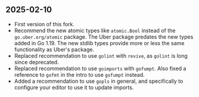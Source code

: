 ## 2025-02-10

- First version of this fork.
- Recommend the new atomic types like `atomic.Bool` instead of the `go.uber.org/atomic` package. The
  Uber package predates the new types added in Go 1.19. The new stdlib types provide more or less
  the same functionality as Uber's package.
- Replaced recommendation to use `golint` with `revive`, as `golint` is long since deprecated.
- Replaced recommendation to use `goimports` with `gofumpt`. Also fixed a reference to `gofmt` in the
  intro to use `gofumpt` instead.
- Added a recommendation to use `gopls` in general, and specifically to configure your editor to use
  it to update imports.

